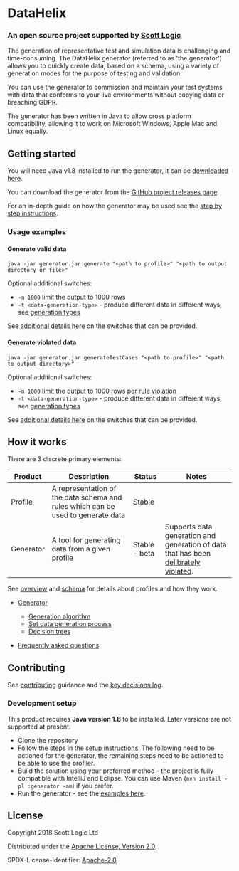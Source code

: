 <!-- Badges go here (see [shields.io](https://shields.io/), for examples). -->

# DataHelix

### An open source project supported by [Scott Logic](https://www.scottlogic.com/)
The generation of representative test and simulation data is challenging and time-consuming. The DataHelix generator (referred to as 'the generator') allows you to quickly create data, based on a schema, using a variety of generation modes for the purpose of testing and validation.

You can use the generator to commission and maintain your test systems with data that conforms to your live environments without copying data or breaching GDPR.

The generator has been written in Java to allow cross platform compatibility, allowing it to work on Microsoft Windows, Apple Mac and Linux equally.

## Getting started
You will need Java v1.8 installed to run the generator, it can be [downloaded here](https://www.java.com/en/download/manual.jsp).

You can download the generator from the [GitHub project releases page](https://github.com/ScottLogic/datahelix/releases/).

For an in-depth guide on how the generator may be used see the [step by step instructions](./docs/GettingStarted/StepByStepInstructions.md).

### Usage examples

<!-- A few motivating and useful examples of how your project can be used. Spice this up with code blocks and potentially screenshots / videos ([LiceCap](https://www.cockos.com/licecap/) is great for this kind of thing) -->

#### Generate valid data
`java -jar generator.jar generate "<path to profile>" "<path to output directory or file>"`

Optional additional switches:
* `-n 1000` limit the output to 1000 rows
* `-t <data-generation-type>` - produce different data in different ways, see [generation types](./generator/docs/GenerationTypes.md)

See [additional details here](./docs/Options/GenerateOptions.md) on the switches that can be provided.

#### Generate violated data
`java -jar generator.jar generateTestCases "<path to profile>" "<path to output directory>"`

Optional additional switches:
* `-n 1000` limit the output to 1000 rows per rule violation
* `-t <data-generation-type>` - produce different data in different ways, see [generation types](./generator/docs/GenerationTypes.md)

See [additional details here](./docs/Options/GenerateTestCasesOptions.md) on the switches that can be provided.

## How it works

There are 3 discrete primary elements:

| Product | Description | Status | Notes |
| ---- | ---- | ---- | ---- |
| Profile | A representation of the data schema and rules which can be used to generate data | Stable | |
| Generator | A tool for generating data from a given profile | Stable - beta | Supports data generation and generation of data that has been [delibrately violated](./generator/docs/DeliberateViolation.md). |

See [overview](./docs/Profiles.md) and [schema](./docs/Schema.md) for details about profiles and how they work.

* [Generator](./generator/README.md)
  * [Generation algorithm](./generator/docs/GenerationAlgorithm.md)
  * [Set data generation process](./generator/docs/SetRestrictionAndGeneration.md)
  * [Decision trees](./docs/DecisionTrees/DecisionTrees.md)

* [Frequently asked questions](docs/FrequentlyAskedQuestions.md)

## Contributing

See [contributing](./.github/CONTRIBUTING.md) guidance and the [key decisions log](docs/KeyDecisions.md).

### Development setup

This product requires **Java version 1.8** to be installed. Later versions are not supported at present.
* Clone the repository
* Follow the steps in the [setup instructions](./generator/README.md). The following need to be actioned for the generator, the remaining steps need to be actioned to be able to use the profiler.
* Build the solution using your preferred method - the project is fully compatible with IntelliJ and Eclipse. You can use Maven (`mvn install -pl :generator -am`) if you prefer.
* Run the generator - see the [examples here](./generator/README.md).

## License

Copyright 2018 Scott Logic Ltd

Distributed under the [Apache License, Version 2.0](http://www.apache.org/licenses/LICENSE-2.0).

SPDX-License-Identifier: [Apache-2.0](https://spdx.org/licenses/Apache-2.0)

